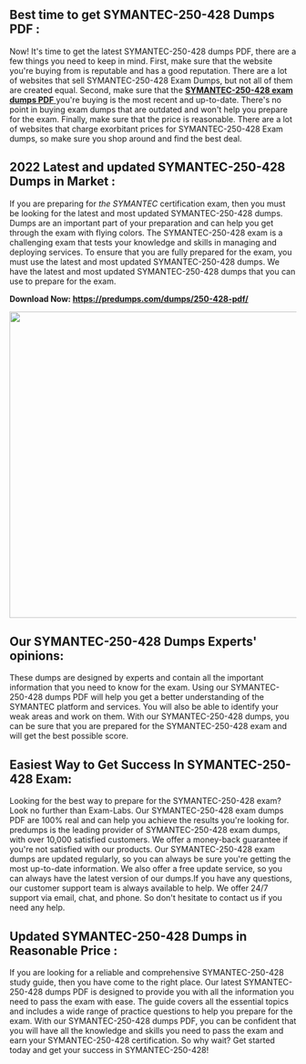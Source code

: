 <h2>Best time to get SYMANTEC-250-428 Dumps PDF :</h2>
<p>Now! It's time to get the latest SYMANTEC-250-428 dumps PDF, there are a few things you need to keep in mind. First, make sure that the website you're buying from is reputable and has a good reputation. There are a lot of websites that sell SYMANTEC-250-428 Exam Dumps, but not all of them are created equal. Second, make sure that the <a href="https://predumps.com/dumps/250-428-pdf/"><strong>SYMANTEC-250-428 exam dumps PDF</strong> </a>you're buying is the most recent and up-to-date. There's no point in buying exam dumps that are outdated and won't help you prepare for the exam. Finally, make sure that the price is reasonable. There are a lot of websites that charge exorbitant prices for SYMANTEC-250-428 Exam dumps, so make sure you shop around and find the best deal.</p>
<h2>2022 Latest and updated SYMANTEC-250-428 Dumps in Market :</h2>
<p>If you are preparing for <em>the SYMANTEC </em>certification exam, then you must be looking for the latest and most updated SYMANTEC-250-428 dumps. Dumps are an important part of your preparation and can help you get through the exam with flying colors. The SYMANTEC-250-428 exam is a challenging exam that tests your knowledge and skills in managing and deploying services. To ensure that you are fully prepared for the exam, you must use the latest and most updated SYMANTEC-250-428 dumps. We have the latest and most updated SYMANTEC-250-428 dumps that you can use to prepare for the exam.</p>
<p><strong>Download Now:&nbsp;<a href="https://predumps.com/dumps/250-428-pdf/">https://predumps.com/dumps/250-428-pdf/</a></strong></p>
<p><strong><img src="https://i.ibb.co/m0K1qY8/predumps.png" alt="" width="640" height="537" /></strong></p>
<h2>Our SYMANTEC-250-428 Dumps Experts' opinions:</h2>
<p>These dumps are designed by experts and contain all the important information that you need to know for the exam. Using our SYMANTEC-250-428 dumps PDF will help you get a better understanding of the SYMANTEC platform and services. You will also be able to identify your weak areas and work on them. With our SYMANTEC-250-428 dumps, you can be sure that you are prepared for the SYMANTEC-250-428 exam and will get the best possible score.</p>
<h2>Easiest Way to Get Success In SYMANTEC-250-428 Exam:</h2>
<p>Looking for the best way to prepare for the SYMANTEC-250-428 exam? Look no further than Exam-Labs. Our SYMANTEC-250-428 exam dumps PDF are 100% real and can help you achieve the results you're looking for. predumps is the leading provider of SYMANTEC-250-428 exam dumps, with over 10,000 satisfied customers. We offer a money-back guarantee if you're not satisfied with our products. Our SYMANTEC-250-428 exam dumps are updated regularly, so you can always be sure you're getting the most up-to-date information. We also offer a free update service, so you can always have the latest version of our dumps.If you have any questions, our customer support team is always available to help. We offer 24/7 support via email, chat, and phone. So don't hesitate to contact us if you need any help.</p>
<h2>Updated SYMANTEC-250-428 Dumps in Reasonable Price :</h2>
<p>If you are looking for a reliable and comprehensive SYMANTEC-250-428 study guide, then you have come to the right place. Our latest SYMANTEC-250-428 dumps PDF is designed to provide you with all the information you need to pass the exam with ease. The guide covers all the essential topics and includes a wide range of practice questions to help you prepare for the exam. With our SYMANTEC-250-428 dumps PDF, you can be confident that you will have all the knowledge and skills you need to pass the exam and earn your SYMANTEC-250-428 certification. So why wait? Get started today and get your success in SYMANTEC-250-428!</p>
<p>&nbsp;</p>
<p>&nbsp;</p>
